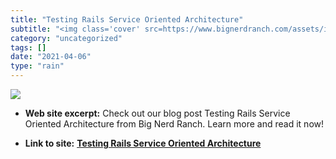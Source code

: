 ```yaml
---
title: "Testing Rails Service Oriented Architecture"
subtitle: "<img class='cover' src=https://www.bignerdranch.com/assets/img/blog/2014/07/SOA-architecture.png>"
category: "uncategorized"
tags: []
date: "2021-04-06"
type: "rain"
---
```

<img class="cover" src=https://www.bignerdranch.com/assets/img/blog/2014/07/SOA-architecture.png>



* **Web site excerpt:** Check out our blog post Testing Rails Service Oriented Architecture from Big Nerd Ranch. Learn more and read it now!

* **Link to site:** **[Testing Rails Service Oriented Architecture](https://www.bignerdranch.com/blog/testing-rails-service-oriented-architecture)**